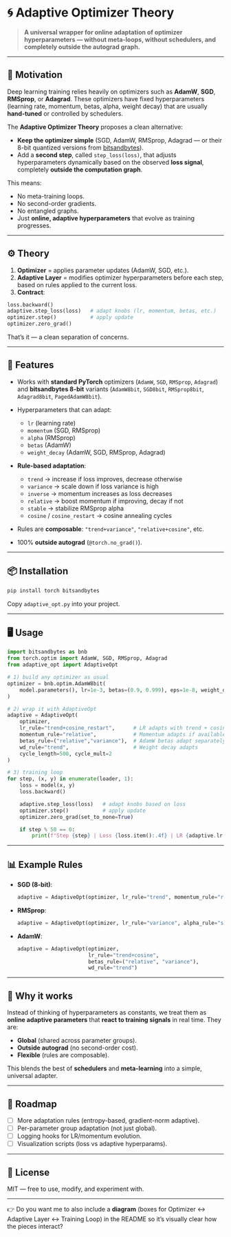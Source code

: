 
# 🌀 Adaptive Optimizer Theory

> **A universal wrapper for online adaptation of optimizer hyperparameters — without meta-loops, without schedulers, and completely outside the autograd graph.**

---

## 🚀 Motivation

Deep learning training relies heavily on optimizers such as **AdamW**, **SGD**, **RMSprop**, or **Adagrad**. These optimizers have fixed hyperparameters (learning rate, momentum, betas, alpha, weight decay) that are usually **hand-tuned** or controlled by schedulers.

The **Adaptive Optimizer Theory** proposes a clean alternative:

* **Keep the optimizer simple** (SGD, AdamW, RMSprop, Adagrad — or their 8-bit quantized versions from [bitsandbytes](https://github.com/TimDettmers/bitsandbytes)).
* Add a **second step**, called `step_loss(loss)`, that adjusts hyperparameters dynamically based on the observed **loss signal**, completely **outside the computation graph**.

This means:

* No meta-training loops.
* No second-order gradients.
* No entangled graphs.
* Just **online, adaptive hyperparameters** that evolve as training progresses.

---

## ⚙️ Theory

1. **Optimizer** = applies parameter updates (AdamW, SGD, etc.).
2. **Adaptive Layer** = modifies optimizer hyperparameters before each step, based on rules applied to the current loss.
3. **Contract**:

```python
loss.backward()
adaptive.step_loss(loss)   # adapt knobs (lr, momentum, betas, etc.)
optimizer.step()           # apply update
optimizer.zero_grad()
```

That’s it — a clean separation of concerns.

---

## 🔧 Features

* Works with **standard PyTorch** optimizers (`AdamW`, `SGD`, `RMSprop`, `Adagrad`) and **bitsandbytes 8-bit** variants (`AdamW8bit`, `SGD8bit`, `RMSprop8bit`, `Adagrad8bit`, `PagedAdamW8bit`).
* Hyperparameters that can adapt:

  * `lr` (learning rate)
  * `momentum` (SGD, RMSprop)
  * `alpha` (RMSprop)
  * `betas` (AdamW)
  * `weight_decay` (AdamW, SGD, RMSprop, Adagrad)
* **Rule-based adaptation**:

  * `trend` → increase if loss improves, decrease otherwise
  * `variance` → scale down if loss variance is high
  * `inverse` → momentum increases as loss decreases
  * `relative` → boost momentum if improving, decay if not
  * `stable` → stabilize RMSprop alpha
  * `cosine` / `cosine_restart` → cosine annealing cycles
* Rules are **composable**: `"trend+variance"`, `"relative+cosine"`, etc.
* 100% **outside autograd** (`@torch.no_grad()`).

---

## 📦 Installation

```bash
pip install torch bitsandbytes
```

Copy `adaptive_opt.py` into your project.

---

## 🖥️ Usage

```python
import bitsandbytes as bnb
from torch.optim import AdamW, SGD, RMSprop, Adagrad
from adaptive_opt import AdaptiveOpt

# 1) build any optimizer as usual
optimizer = bnb.optim.AdamW8bit(
    model.parameters(), lr=1e-3, betas=(0.9, 0.999), eps=1e-8, weight_decay=0.01
)

# 2) wrap it with AdaptiveOpt
adaptive = AdaptiveOpt(
    optimizer,
    lr_rule="trend+cosine_restart",      # LR adapts with trend + cosine restarts
    momentum_rule="relative",            # Momentum adapts if available
    betas_rule=("relative","variance"),  # AdamW betas adapt separately
    wd_rule="trend",                     # Weight decay adapts
    cycle_length=500, cycle_mult=2
)

# 3) training loop
for step, (x, y) in enumerate(loader, 1):
    loss = model(x, y)
    loss.backward()

    adaptive.step_loss(loss)   # adapt knobs based on loss
    optimizer.step()           # apply update
    optimizer.zero_grad(set_to_none=True)

    if step % 50 == 0:
        print(f"Step {step} | Loss {loss.item():.4f} | LR {adaptive.lr:.6f}")
```

---

## 📊 Example Rules

* **SGD (8-bit)**:

  ```python
  adaptive = AdaptiveOpt(optimizer, lr_rule="trend", momentum_rule="relative")
  ```

* **RMSprop**:

  ```python
  adaptive = AdaptiveOpt(optimizer, lr_rule="variance", alpha_rule="stable")
  ```

* **AdamW**:

  ```python
  adaptive = AdaptiveOpt(optimizer,
                         lr_rule="trend+cosine",
                         betas_rule=("relative", "variance"),
                         wd_rule="trend")
  ```

---

## 🧪 Why it works

Instead of thinking of hyperparameters as constants, we treat them as **online adaptive parameters** that **react to training signals** in real time. They are:

* **Global** (shared across parameter groups).
* **Outside autograd** (no second-order cost).
* **Flexible** (rules are composable).

This blends the best of **schedulers** and **meta-learning** into a simple, universal adapter.

---

## 📖 Roadmap

* [ ] More adaptation rules (entropy-based, gradient-norm adaptive).
* [ ] Per-parameter group adaptation (not just global).
* [ ] Logging hooks for LR/momentum evolution.
* [ ] Visualization scripts (loss vs adaptive hyperparams).

---

## 📜 License

MIT — free to use, modify, and experiment with.

---

👉 Do you want me to also include a **diagram** (boxes for Optimizer ↔ Adaptive Layer ↔ Training Loop) in the README so it’s visually clear how the pieces interact?
